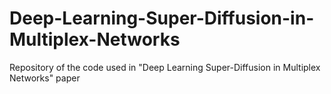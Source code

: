 # Deep-Learning-Super-Diffusion-in-Multiplex-Networks
Repository of the code used in "Deep Learning Super-Diffusion in Multiplex Networks"  paper
